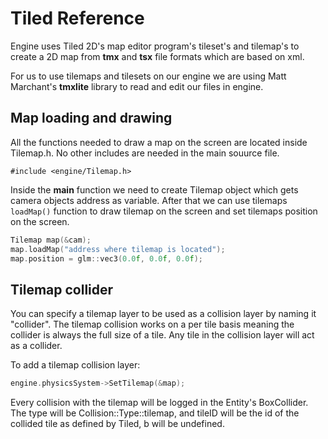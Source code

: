 # Tiled Reference
Engine uses Tiled 2D's map editor program's tileset's and tilemap's to create a 2D map from **tmx** and **tsx** file formats which are based on xml.

For us to use tilemaps and tilesets on our engine we are using Matt Marchant's **tmxlite** library to read and edit our files in engine.

## Map loading and drawing

All the functions needed to draw a map on the screen are located inside Tilemap.h. No other includes are needed in the main souurce file.

`#include <engine/Tilemap.h>`

Inside the **main** function we need to create Tilemap object which gets camera objects address as variable.
After that we can use tilemaps `loadMap()` function to draw tilemap on the screen and set tilemaps position on the screen.

```cpp
Tilemap map(&cam);
map.loadMap("address where tilemap is located");
map.position = glm::vec3(0.0f, 0.0f, 0.0f);
```

## Tilemap collider

You can specify a tilemap layer to be used as a collision layer by naming it "collider".
The tilemap collision works on a per tile basis meaning the collider is always the full size of a tile. Any tile in the collision layer will act as a collider.

To add a tilemap collision layer:
```cpp
engine.physicsSystem->SetTilemap(&map);
```

Every collision with the tilemap will be logged in the Entity's BoxCollider. The type will be Collision::Type::tilemap, and tileID will be the id of the collided tile as defined by Tiled, b will be undefined.